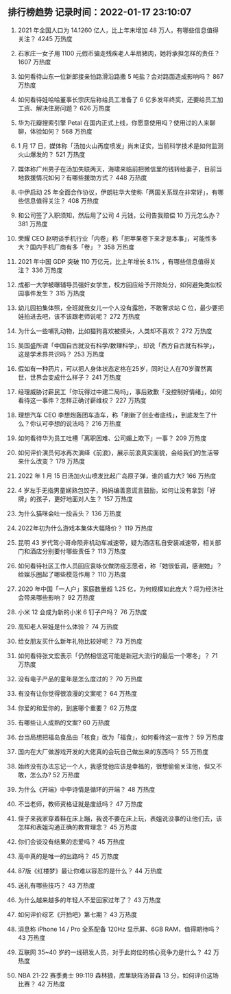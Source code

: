 
## 排行榜趋势 记录时间：2022-01-17 23:10:07
  
  1. 2021 年全国人口为 14.1260 亿人，比上年末增加 48 万人，有哪些信息值得关注？ 4245 万热度
    
  2. 石家庄一女子用 1100 元假币骗走残疾老人半扇猪肉，她将承担怎样的责任？ 1607 万热度
    
  3. 如何看待山东一位新郎接亲怕路滑沿路撒 5 吨盐？会对路面造成影响吗？ 867 万热度
    
  4. 如何看待娃哈哈董事长宗庆后称给员工准备了 6 亿多发年终奖，还要给员工加工资、解决住房问题？ 626 万热度
    
  5. 华为花瓣搜索引擎 Petal 在国内正式上线，你愿意使用吗？使用过的人来聊聊，体验如何？ 568 万热度
    
  6. 1 月 17 日，媒体称「汤加火山再度喷发」尚未证实，当前科学技术是如何监测火山爆发的？ 521 万热度
    
  7. 媒体称广州男子在汤加失联两天，海啸来临前把微信里的钱转给妻子，目前当地救援情况如何？有哪些援助方式？ 448 万热度
    
  8. 中伊启动 25 年全面合作协议，伊朗驻华大使称「两国关系现在非常好」，有哪些信息值得关注？ 408 万热度
    
  9. 和公司签了入职须知，然后用了公司 4 元钱，公司告我赔偿 10 万元怎么办？ 381 万热度
    
  10. 荣耀 CEO 赵明谈手机行业「内卷」称「把苹果卷下来才是本事」，可能性多大？国内手机厂商有多「卷」？ 358 万热度
    
  11. 2021 年中国 GDP 突破 110 万亿元，比上年增长 8.1% ，有哪些信息值得关注？ 336 万热度
    
  12. 成都一大学被曝辅导员强奸女学生，校方回应给予开除处分，如何避免类似校园事件发生？ 315 万热度
    
  13. 幼儿园拍集体照，全班就我女儿一个人没有露脸，不敢奢求站 C 位，最少要把娃拍进去吧，该不该跟老师说呢？ 272 万热度
    
  14. 为什么一些哺乳动物，比如猫狗喜欢被摸头，人类却不喜欢？ 272 万热度
    
  15. 吴国盛所谓「中国自古就没有科学/数理科学」，却说「西方自古就有科学」，这是学术界共识吗？ 253 万热度
    
  16. 假如有一种药片，可以把人身体状态定格在25岁，同时让人在70岁骤然离世，世界会变成什么样子？ 241 万热度
    
  17. 经理威胁讨薪民工「你玩得过中建二局吗」，事后致歉「没控制好情绪」，如何看待这一事件？怎样正确讨薪维权？ 227 万热度
    
  18. 理想汽车 CEO 李想炮轰团车造车，称「刷新了创业者底线」，到底发生了什么？你认可李想的说法吗？ 216 万热度
    
  19. 如何看待华为员工吐槽「离职困难、公司媚上欺下」一事？ 209 万热度
    
  20. 如何评价演员何冰再次演绎《前浪》，展示前浪真实面貌，会给我们的生活带来什么改变？ 179 万热度
    
  21. 2022 年 1 月 15 日汤加火山喷发比起广岛原子弹，谁的威力大? 166 万热度
    
  22. 4 岁左手无指男童娴熟包饺子，妈妈编善意谎言鼓励，如何让没有拿到「好牌」的孩子，更好地面对人生？ 157 万热度
    
  23. 为什么猫咪会吐一段舌头？ 136 万热度
    
  24. 2022年初为什么游戏本集体大幅降价？ 119 万热度
    
  25. 昆明 43 岁代驾小哥命陨非机动车减速带，疑为酒店私自安装减速带，相关部门和酒店分别要付哪些责任？ 113 万热度
    
  26. 如何看待社区工作人员回应袁咏仪做防疫志愿者，称「她很低调，感谢她」？给娱乐圈起了哪些模范作用？ 110 万热度
    
  27. 2020 年中国「一人户」家庭数量超 1.25 亿，为何规模如此庞大？将为经济社会带来哪些影响？ 92 万热度
    
  28. 小米 12 会成为新的小米 6 钉子户吗？ 76 万热度
    
  29. 高知老人带娃是什么体验？ 74 万热度
    
  30. 给女朋友买什么新年礼物比较好呢？ 73 万热度
    
  31. 如何看待张文宏表示「仍然相信这可能是新冠大流行的最后一个寒冬」？ 71 万热度
    
  32. 没有电子产品的童年是怎么度过的？ 70 万热度
    
  33. 有没有让你觉得很浪漫的文案呢？ 64 万热度
    
  34. 你爱的和爱你的，到底哪个重要？ 62 万热度
    
  35. 有哪些让人成熟的文案? 60 万热度
    
  36. 台当局想把福岛食品由「核食」改为「福食」，如何看待这一宣传？ 59 万热度
    
  37. 国内在大厂做游戏开发的大佬真的会玩自己做出来的东西吗？ 55 万热度
    
  38. 始终没有办法忘记一个人，我感觉他应该是幸福的，很想偷偷关注他，但又不敢，怎么办? 52 万热度
    
  39. 为什么《开端》中李诗情是循环的开端？ 48 万热度
    
  40. 不当老师，教师资格证就是废纸吗？ 47 万热度
    
  41. 侄子来我家穿着鞋在床上蹦，我说不要在床上玩，表姐说没事的让他们去，该怎样和表姐沟通正确的教育理念？ 45 万热度
    
  42. 你们会谈没有结果的恋爱吗？ 45 万热度
    
  43. 高中真的是唯一的出路吗？ 45 万热度
    
  44. 87版《红楼梦》最让你难以容忍的是什么？ 44 万热度
    
  45. 送礼有哪些技巧？ 43 万热度
    
  46. 为什么越来越多的年轻人不爱回家过年了？ 43 万热度
    
  47. 如何评价综艺《开拍吧》第七期？ 43 万热度
    
  48. 消息称 iPhone 14 / Pro 全系配备 120Hz 显示屏、6GB RAM，值得期待吗？ 43 万热度
    
  49. 互联网 35~40 岁的一线研发人员，对于此岗位的核心竞争力是什么？ 42 万热度
    
  50. NBA 21-22 赛季勇士 99:119 森林狼，库里缺阵汤普森 13 分，如何评价这场比赛？ 42 万热度
    